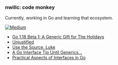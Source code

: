 ### nwillc: code monkey

Currently, working in Go and learning that ecosystem. 

[![Medium](https://img.shields.io/badge/medium-%2312100E.svg?&style=for-the-badge&logo=medium&logoColor=white)](https://medium.com/@nwillc)
<!-- BLOG-POST-LIST:START -->
- [Go 1.18 Beta 1: A Generic Gift for The Holidays](https://levelup.gitconnected.com/go-1-18-beta-1-a-generic-gift-for-the-holidays-be9e7461362?source=rss-c9a4243d7014------2)
- [Unjustified](https://nwillc.medium.com/unjustified-d60494051a9e?source=rss-c9a4243d7014------2)
- [Use the Source, Luke](https://levelup.gitconnected.com/use-the-source-luke-a27bee941f4c?source=rss-c9a4243d7014------2)
- [A Go Interface Tip Until Generics…](https://levelup.gitconnected.com/a-go-interface-tip-until-generics-7da75ba25352?source=rss-c9a4243d7014------2)
- [Practical Aspects of Interfaces in Go](https://levelup.gitconnected.com/practical-aspects-of-interfaces-in-go-53a088b9b361?source=rss-c9a4243d7014------2)
<!-- BLOG-POST-LIST:END -->
